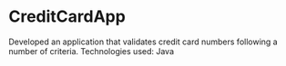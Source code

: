 # CreditCardApp
Developed an application that validates credit card numbers following a number of criteria.
Technologies used: Java
